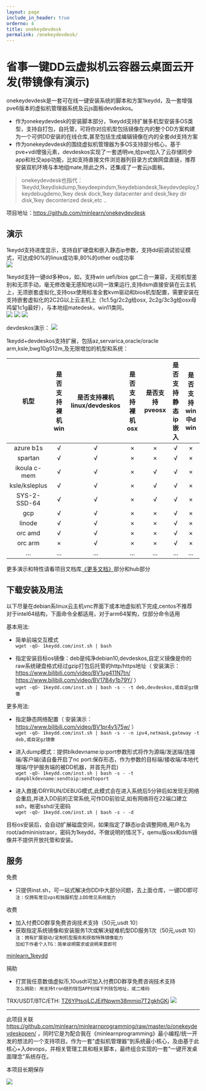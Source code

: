 ```yaml
---
layout: page
include_in_header: true
orderno: 4
title: onekeydevdesk
permalink: /onekeydevdesk/
---
```


省事一键DD云虚拟机云容器云桌面云开发(带镜像有演示)
=====

onekeydevdesk是一套可在线一键安装系统的脚本和方案1keydd，及一套增强pve6版本的虚拟机管理器系统及云js面板devdeskos。   

 * 作为onekeydevdesk的安装脚本部分，1keydd支持扩展多机型安装多OS类型，支持自打包，自托管，可将你对应机型包括镜像在内的整个DD方案构建为一个可供DD安装的在线仓库,甚至包括生成编辑镜像在内的全套dd支持方案  
 * 作为onekeydevdesk的围绕虚拟机管理器为多OS支持部分核心，基于pve+vdi增强元素，devdeskos实现了一套透明ve,给pve加入了云存储同步app和社交app功能，比如支持直接文件浏览器列目录方式做网盘直链，推荐安装双机环境与本地组mate,除此之外，还集成了一套云js面板。    

> onekeydevdesk也指代：1keydd,1keydiskdump,1keydeepindsm,1keydebiandesk,1keydevdeploy,1keydebugdemo,1key desk dock,1key datacenter and desk,1key dir disk,1key deconterized desk,etc ..

项目地址：https://github.com/minlearn/onekeydevdesk 

演示
-----

1keydd支持进度显示，支持自扩硬盘和嵌入静态ip参数，支持dd前调试验证模式，可达成90%的linux成功率,80%的other os成功率  
![](https://github.com/minlearn/minlearnprogramming/tree/master/p/_contents/assets/intro/1keydd.png)  

1keydd支持一键dd多种os，如，支持win uefi/bios gpt二合一兼容，无视机型差别和无须手动，毫无修改毫无感知地以同一效果运行,支持dsm直接安装在云主机上，无须嵌套虚拟化,支持osx使用标准全套kvm驱动和bios机型配置，需要安装在支持嵌套虚拟化的2C2G以上云主机上（1c1.5g/2c2g给osx, 2c2g/3c3g给osx母鸡留1c1g最好），与本地组matedesk，win11类同。  
![](https://github.com/minlearn/minlearnprogramming/tree/master/p/_contents/assets/intro/1keydevdeskwin.png)
![](https://github.com/minlearn/minlearnprogramming/tree/master/p/_contents/assets/intro/1keydevdeskdsm.png)
![](https://github.com/minlearn/minlearnprogramming/tree/master/p/_contents/assets/intro/1keydevdeskosx.png)

devdeskos演示：
![](https://github.com/minlearn/minlearnprogramming/tree/master/p/_contents/assets/intro/1keydirdisk.png)

1keydd+devdeskos支持扩展，包括az,servarica,oracle/oracle arm,ksle,bwg10g512m,及无限增加的机型和系统：   

| 机型             | 是否支持裸机win | 是否支持裸机linux/devdeskos | 是否支持裸机osx | 是否支持pveosx | 是否支持静态ip嵌入 | 是否支持win中d win |
| :------:        | :-: | :-: | :-: | :-: | :-: | :-: | 
| azure b1s       |  √  |  √  |  ×  |  ×  |  √  |  ×  |
| spartan         |  √  |  √  |  ×  |  ×  |  √  |  ×  |
| ikoula c-mem    |  √  |  √  |  ×  |  √  |  √  |  ×  |
| ksle/ksleplus   |  √  |  √  |  ×  |  √  |  √  |  ×  |
| SYS-2-SSD-64    |  √  |  √  |  ×  |  √  |  √  |  ×  |
| gcp             |  √  |  √  |  ×  |  ×  |  √  |  ×  |
| linode          |  √  |  √  |  ×  |  ×  |  √  |  ×  |
| orc amd         |  √  |  √  |  ×  |  ×  |  √  |  ×  |
| orc arm         |  ×  |  √  |  ×  |  ×  |  √  |  ×  |
| ...             | ... | ... | ... | ... | ... | ... |

更多演示和特性请看项目文档库[《更多文档》](/onekeydevdesk/docs/)部分和hub部分

下载安装及用法
-----

以下尽量在debian系linux云主机vnc界面下或本地虚拟机下完成,centos不推荐  
对于intel64结构，下面命令全都适用，对于arm64架构，仅部分命令适用  

基本用法:  

 * 简单前端交互模式  
`wget -qO- 1keydd.com/inst.sh | bash`   

 * 指定安装目标os镜像：deb是纯净debian10,devdeskos,自定义镜像是你的raw系统硬盘格式经过gzip打包后托管的http/https地址（ 安装演示：https://www.bilibili.com/video/BV1ug411N7tn/ https://www.bilibili.com/video/BV17B4y1b79Y/ ）  
`wget -qO- 1keydd.com/inst.sh | bash -s - -t deb,devdeskos,或自定gz镜像`  

更多用法:  

 * 指定静态网络配置（ 安装演示：https://www.bilibili.com/video/BV1pr4y1j75w/ ）  
`wget -qO- 1keydd.com/inst.sh | bash -s - -n ipv4,netmask,gateway -t deb,或自定gz镜像`  

 * 进入dump模式：提供blkdevname:ip:port参数形式将作为源端/发送端/连接端/客户端(请自备开启了nc port:保存形态，作为参数的目标端/接收端/本地代理端/守护服务端的被DD机器，并首先开启)  
`wget -qO- 1keydd.com/inst.sh | bash -s - -t dumpblkdevname:sendtoip:sendtoport`   

 * 进入救援/DRYRUN/DEBUG模式,此模式会在进入系统后5分钟后如发现无网络会重启,并进入DD前的正常系统,可作DD前验证,如有网络将在22端口建立ssh，帐密sshd/无密码  
`wget -qO- 1keydd.com/inst.sh | bash -s - -d`  

目标os安装后，会自动扩展磁盘空间，如果指定了静态ip会调整网络,用户名为root/admininistraor，密码为1keydd，不做说明的情况下，qemu版osx和dsm镜像并不提供开放托管和安装。  

服务
-----

免费
 * 只提供inst.sh，可一站式解决你DD中大部分问题，去上面仓库，一键DD即可  
`注：仅拥有常见vps和独服机型上DD常见系统能力`  

收费  
 * 加入付费DD群享免费咨询技术支持（50元,usdt 10）   
 * 获取指定系统镜像和安装服务1次或解决疑难机型DD服务1次（50元,usdt 10）   
`注：拥有扩展驱动/定制机型服务和获取特殊镜像能力`  
`加如下作者个人TG：简单说明需求或说明来意即可`     

[minlearn_1keydd](https://t.me/minlearn_1keydd)

捐助
 * 打赏我任意数值虚拟币,10usdt可加入付费DD群享免费咨询技术支持    
`怎么捐助: 用支持tron链的钱包APP扫描下列钱包地址，或二维码`  

TRX/USDT/BTC/ETH: [TZ6YPtsojLCJEifNpwm38mmiq7T2gkhGKj](https://trx.tokenview.com/cn/address/TZ6YPtsojLCJEifNpwm38mmiq7T2gkhGKj)
![](https://github.com/minlearn/minlearnprogramming/raw/master/_build/p/assets/onekeydevdesk/donate.png)

-----


此项目关联 https://github.com/minlearn/minlearnprogramming/raw/master/p/onekeydevdeskopen/ ，同时它是为配合我在《minlearnprogramming》最小编程/统一开发的想法的一个支持项目。作为一套"虚拟机管理器"到系统最小核心，及由基于此核心+入devops，并相关管理工具和相关脚本，最终组合实现的一套"一键开发桌面理念"系统存在。  

本项目长期保存

![](https://github.com/minlearn/minlearnprogramming/tree/master/p/_contents/assets/intro/logo123zd15sz150.png)
